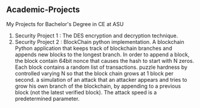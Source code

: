 ## Academic-Projects
My Projects for Bachelor's Degree in CE at ASU 

1. Security Project 1 : The DES encryption and decryption technique.
2. Security Project 2 : BlockChain python implementation.
  A blockchain Python application that keeps track of blockchain branches and appends new blocks to the longest branch. In order to append a block, the block contain       64bit nonce that causes the hash to start with N zeros. 
  Each block contains a random list of transactions.
  puzzle hardness by controlled varying N so that the block chain grows at 1 block per second.
  a simulation of an attack that an attacker appears and tries to grow his own branch of the blockchain, by appending to a previous block (not the latest verified         block). 
  The attack speed is a predetermined parameter.


